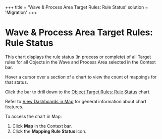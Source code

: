 +++
title = 'Wave & Process Area Target Rules: Rule Status'
solution = 'Migration'
+++

# Wave & Process Area Target Rules: Rule Status

This chart displays the rule status (in process or complete) of all
Target rules for all Objects in the Wave and Process Area selected in
the Context bar.

Hover a cursor over a section of a chart to view the count of mappings
for that status.

Click the bar to drill down to the [Object Target Rules: Rule
Status](Object_Target_Rules_Rule_Status) chart.

Refer to [View Dashboards in Map](View_Dashboards_in_Map) for
general information about chart features.

To access the chart in Map:

1.  Click <span style="font-weight: bold;">Map</span> in the Context
    bar.
2.  Click the <span style="font-weight: bold;">Mapping Rule Status
    </span>icon.
